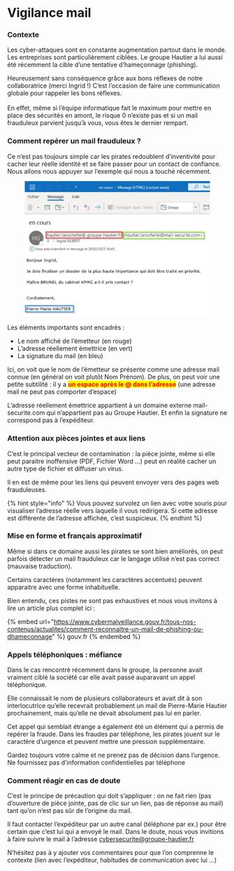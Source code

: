 # Vigilance mail&#x20;



### Contexte

Les cyber-attaques sont en constante augmentation partout dans le monde. Les entreprises sont particulièrement ciblées. Le groupe Hautier a lui aussi été récemment la cible d’une tentative d’hameçonnage (phishing).&#x20;

Heureusement sans conséquence grâce aux bons réflexes de notre collaboratrice (merci Ingrid !) C’est l’occasion de faire une communication globale pour rappeler les bons réflexes. \
\
En effet, même si l’équipe informatique fait le maximum pour mettre en place des sécurités en amont, le risque 0 n’existe pas et si un mail frauduleux parvient jusqu’à vous, vous êtes le dernier rempart.



### Comment repérer un mail frauduleux ?

Ce n’est pas toujours simple car les pirates redoublent d’inventivité pour cacher leur réelle identité et se faire passer pour un contact de confiance. Nous allons nous appuyer sur l’exemple qui nous a touché récemment.

<figure><img src="../.gitbook/assets/image.png" alt=""><figcaption></figcaption></figure>

Les éléments importants sont encadrés :

* Le nom affiché de l’émetteur (en rouge)
* L’adresse réellement émettrice (en vert)
* La signature du mail (en bleu)

Ici, on voit que le nom de l’émetteur se présente comme une adresse mail connue (en général on voit plutôt Nom Prénom). De plus, on peut voir une petite subtilité : il y a <mark style="color:red;">**un espace après le @ dans l’adresse**</mark> (une adresse mail ne peut pas comporter d’espace)

L’adresse réellement émettrice appartient à un domaine externe mail-securite.com qui n’appartient pas au Groupe Hautier. Et enfin la signature ne correspond pas à l’expéditeur.



### Attention aux pièces jointes et aux liens

C’est le principal vecteur de contamination : la pièce jointe, même si elle peut paraitre inoffensive (PDF, Fichier Word ...) peut en réalité cacher un autre type de fichier et diffuser un virus.&#x20;

Il en est de même pour les liens qui peuvent envoyer vers des pages web frauduleuses.&#x20;

{% hint style="info" %}
Vous pouvez survolez un lien avec votre souris pour visualiser l’adresse réelle vers laquelle il vous redirigera. Si cette adresse est différente de l’adresse affichée, c’est suspicieux.
{% endhint %}



### Mise en forme et français approximatif

Même si dans ce domaine aussi les pirates se sont bien améliorés, on peut parfois détecter un mail frauduleux car le langage utilisé n’est pas correct (mauvaise traduction).&#x20;

Certains caractères (notamment les caractères accentués) peuvent apparaitre avec une forme inhabituelle.&#x20;

Bien entendu, ces pistes ne sont pas exhaustives et nous vous invitons à lire un article plus complet ici :

{% embed url="https://www.cybermalveillance.gouv.fr/tous-nos-contenus/actualites/comment-reconnaitre-un-mail-de-phishing-ou-dhameconnage" %}
gouv.fr
{% endembed %}



### Appels téléphoniques : méfiance

Dans le cas rencontré récemment dans le groupe, la personne avait vraiment ciblé la société car elle avait passé auparavant un appel téléphonique.&#x20;

Elle connaissait le nom de plusieurs collaborateurs et avait dit à son interlocutrice qu’elle recevrait probablement un mail de Pierre-Marie Hautier prochainement, mais qu’elle ne devait absolument pas lui en parler.&#x20;

Cet appel qui semblait étrange a également été un élément qui a permis de repérer la fraude. Dans les fraudes par téléphone, les pirates jouent sur le caractère d’urgence et peuvent mettre une pression supplémentaire.&#x20;

Gardez toujours votre calme et ne prenez pas de décision dans l’urgence. Ne fournissez pas d’information confidentielles par téléphone



### Comment réagir en cas de doute&#x20;

C’est le principe de précaution qui doit s’appliquer : on ne fait rien (pas d’ouverture de pièce jointe, pas de clic sur un lien, pas de réponse au mail) tant qu’on n’est pas sûr de l’origine du mail.&#x20;

Il faut contacter l’expéditeur par un autre canal (téléphone par ex.) pour être certain que c’est lui qui a envoyé le mail. Dans le doute, nous vous invitions à faire suivre le mail à l’adresse cybersecurite@groupe-hautier.fr&#x20;

N’hésitez pas à y ajouter vos commentaires pour que l’on comprenne le contexte (lien avec l’expéditeur, habitudes de communication avec lui …)
